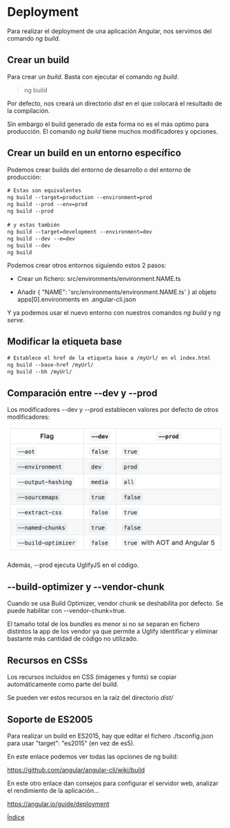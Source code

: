 # Deployment

Para realizar el deployment de una aplicación Angular, nos servimos del comando *ng build*.

## Crear un build 

Para crear un *build*. Basta con ejecutar el comando *ng build*.

> ng build

Por defecto, nos creará un directorio *dist* en el que colocará el resultado de la compilación. 

Sin embargo el build generado de esta forma no es el más optimo para producción. El comando *ng build* tiene muchos modificadores y opciones. 

## Crear un build en un entorno específico

Podemos crear builds del entorno de desarrollo o del entorno de producción:

```
# Estas son equivalentes
ng build --target=production --environment=prod
ng build --prod --env=prod
ng build --prod

# y estas también
ng build --target=development --environment=dev
ng build --dev --e=dev
ng build --dev
ng build
```

Podemos crear otros entornos siguiendo estos 2 pasos:

- Crear un fichero: src/environments/environment.NAME.ts

- Añadir { "NAME": 'src/environments/environment.NAME.ts' } al objeto apps[0].environments en .angular-cli.json

Y ya podemos usar el nuevo entorno con nuestros comandos *ng build* y *ng serve*.

## Modificar la etiqueta base

```
# Establece el href de la etiqueta base a /myUrl/ en el index.html
ng build --base-href /myUrl/
ng build --bh /myUrl/
```

## Comparación entre --dev y --prod

Los modificadores --dev y --prod establecen valores por defecto de otros modificadores:

![Comparación](img/comparacion_dev_prod.png "Comparación")

Además, --prod ejecuta UglifyJS en el código.

## --build-optimizer y --vendor-chunk

Cuando se usa Build Optimizer, vendor chunk se deshabilita por defecto. Se puede habilitar con --vendor-chunk=true.

El tamaño total de los bundles es menor si no se separan en fichero distintos la app de los vendor ya que permite a Uglify identificar y eliminar bastante más cantidad de código no utilizado.

## Recursos en CSSs

Los recursos incluidos en CSS (imágenes y fonts) se copiar automáticamente como parte del build. 

Se pueden ver estos recursos en la raíz del directorio *dist/*

## Soporte de ES2005

Para realizar un build en ES2015, hay que editar el fichero  ./tsconfig.json para usar "target": "es2015" (en vez de es5).


En este enlace podemos ver todas las opciones de ng build:

https://github.com/angular/angular-cli/wiki/build

En este otro enlace dan consejos para configurar el servidor web, analizar el rendimiento de la aplicación...

https://angular.io/guide/deployment


[Índice](index.md)
